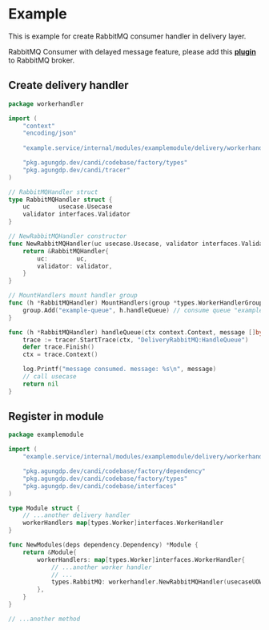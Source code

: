 # Example

This is example for create RabbitMQ consumer handler in delivery layer.

RabbitMQ Consumer with delayed message feature, please add this [**plugin**](https://github.com/agungdwiprasetyo/docker-apps/tree/master/rabbitmq/plugins) to RabbitMQ broker.

## Create delivery handler

```go
package workerhandler

import (
	"context"
	"encoding/json"
	
	"example.service/internal/modules/examplemodule/delivery/workerhandler"

	"pkg.agungdp.dev/candi/codebase/factory/types"
	"pkg.agungdp.dev/candi/tracer"
)

// RabbitMQHandler struct
type RabbitMQHandler struct {
	uc        usecase.Usecase
	validator interfaces.Validator
}

// NewRabbitMQHandler constructor
func NewRabbitMQHandler(uc usecase.Usecase, validator interfaces.Validator) *RabbitMQHandler {
	return &RabbitMQHandler{
		uc:        uc,
		validator: validator,
	}
}

// MountHandlers mount handler group
func (h *RabbitMQHandler) MountHandlers(group *types.WorkerHandlerGroup) {
	group.Add("example-queue", h.handleQueue) // consume queue "example-queue"
}

func (h *RabbitMQHandler) handleQueue(ctx context.Context, message []byte) error {
	trace := tracer.StartTrace(ctx, "DeliveryRabbitMQ:HandleQueue")
	defer trace.Finish()
	ctx = trace.Context()

	log.Printf("message consumed. message: %s\n", message)
	// call usecase
	return nil
}

```

## Register in module

```go
package examplemodule

import (
	"example.service/internal/modules/examplemodule/delivery/workerhandler"

	"pkg.agungdp.dev/candi/codebase/factory/dependency"
	"pkg.agungdp.dev/candi/codebase/factory/types"
	"pkg.agungdp.dev/candi/codebase/interfaces"
)

type Module struct {
	// ...another delivery handler
	workerHandlers map[types.Worker]interfaces.WorkerHandler
}

func NewModules(deps dependency.Dependency) *Module {
	return &Module{
		workerHandlers: map[types.Worker]interfaces.WorkerHandler{
			// ...another worker handler
			// ...
			types.RabbitMQ: workerhandler.NewRabbitMQHandler(usecaseUOW.User(), deps.GetValidator()),
		},
	}
}

// ...another method
```
